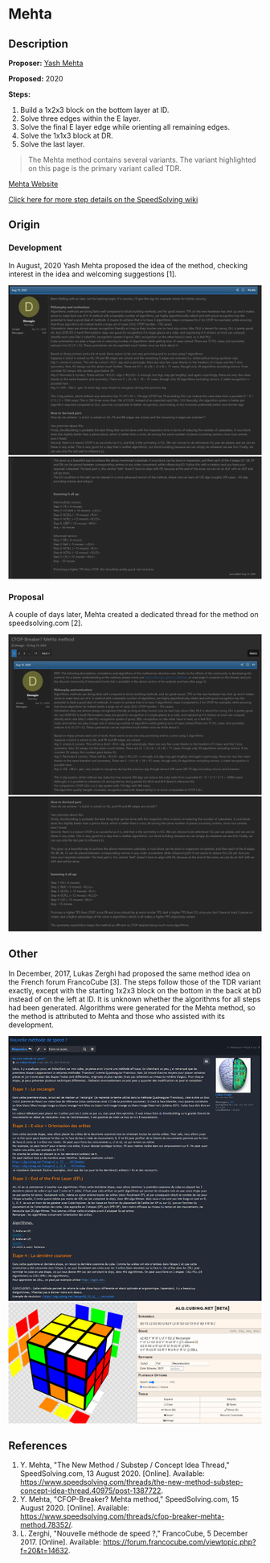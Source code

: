 # Mehta

## Description

**Proposer:** [Yash Mehta](CubingContributors/MethodDevelopers.md#mehta-yash)

**Proposed:** 2020

**Steps:**

1. Build a 1x2x3 block on the bottom layer at lD.
2. Solve three edges within the E layer.
3. Solve the final E layer edge while orienting all remaining edges.
4. Solve the 1x1x3 block at DR.
5. Solve the last layer.

>The Mehta method contains several variants. The variant highlighted on this page is the primary variant called TDR.

[Mehta Website](https://devagio.github.io/Mehta/)

[Click here for more step details on the SpeedSolving wiki](https://www.speedsolving.com/wiki/index.php/Mehta)

## Origin

### Development

In August, 2020 Yash Mehta proposed the idea of the method, checking interest in the idea and welcoming suggestions [1].

![](img/Mehta/Origin1.png)
![](img/Mehta/Origin2.png)

### Proposal

A couple of days later, Mehta created a dedicated thread for the method on speedsolving.com [2].

![](img/Mehta/Proposal1.png)
![](img/Mehta/Proposal2.png)

## Other

In December, 2017, Lukas Zerghi had proposed the same method idea on the French forum FrancoCube [3]. The steps follow those of the TDR variant exactly, except with the starting 1x2x3 block on the bottom in the back at bD instead of on the left at lD. It is unknown whether the algorithms for all steps had been generated. Algorithms were generated for the Mehta method, so the method is attributed to Mehta and those who assisted with its development.

![](img/Mehta/Zerghi1.png)
![](img/Mehta/Zerghi2.png)

## References

1. Y. Mehta, "The New Method / Substep / Concept Idea Thread," SpeedSolving.com, 13 August 2020. [Online]. Available: https://www.speedsolving.com/threads/the-new-method-substep-concept-idea-thread.40975/post-1387722.
2. Y. Mehta, "CFOP-Breaker? Mehta method," SpeedSolving.com, 15 August 2020. [Online]. Available: https://www.speedsolving.com/threads/cfop-breaker-mehta-method.78352/.
3. L. Zerghi, "Nouvelle méthode de speed ?," FrancoCube, 5 December 2017. [Online]. Available: https://forum.francocube.com/viewtopic.php?f=20&t=14632.